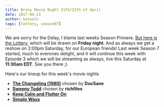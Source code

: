 ```yaml
---
title: Brony Movie Night 21th/22th of April
date: 2017-04-21
author: konsoln
tags: [lottery, season07]
---
```

We are sorry for the Delay, I blame last weeks Season Primere. [But here is the Lottery][lotto], which will be drawn on **Friday night**. And as always we get a reshow on 2:00pm Saturday, for our European friends!
Last week Season 7 started, much to everones delight, and it will continue this week with Episode 3 which we will be streaming as always, live this Saturday at **11:30am EDT**. See you there ;)

Here's our lineup for this week's movie nights

 - **[The Changeling (1980)][m1]** chosen by **DocSane**
 - **[Sweeny Todd][m2]** chosen by **richfiles**
 - **[Keep Calm and Flutter On][p1]**
 - **[Simple Ways][p2]**
 
[m1]: http://www.imdb.com/title/tt0080516/
[m2]: http://www.imdb.com/title/tt0408236/
[p1]: http://www.imdb.com/title/tt2516582/
[p2]: http://www.imdb.com/title/tt3099900/
[lotto]: https://bronystate.typeform.com/to/VrQ0Tv
